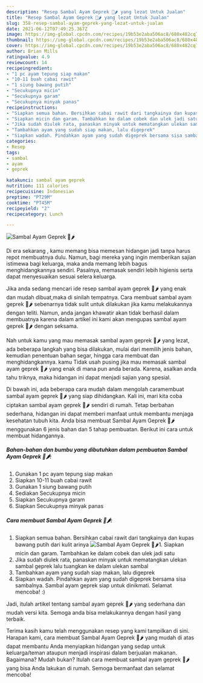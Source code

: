 ```yaml
---
description: "Resep Sambal Ayam Geprek 🐔🌶️ yang lezat Untuk Jualan"
title: "Resep Sambal Ayam Geprek 🐔🌶️ yang lezat Untuk Jualan"
slug: 358-resep-sambal-ayam-geprek-yang-lezat-untuk-jualan
date: 2021-06-12T07:49:25.367Z
image: https://img-global.cpcdn.com/recipes/19b53e2aba506ac8/680x482cq70/sambal-ayam-geprek-🐔🌶️-foto-resep-utama.jpg
thumbnail: https://img-global.cpcdn.com/recipes/19b53e2aba506ac8/680x482cq70/sambal-ayam-geprek-🐔🌶️-foto-resep-utama.jpg
cover: https://img-global.cpcdn.com/recipes/19b53e2aba506ac8/680x482cq70/sambal-ayam-geprek-🐔🌶️-foto-resep-utama.jpg
author: Brian Mills
ratingvalue: 4.9
reviewcount: 14
recipeingredient:
- "1 pc ayam tepung siap makan"
- "10-11 buah cabai rawit"
- "1 siung bawang putih"
- "Secukupnya micin"
- "Secukupnya garam"
- "Secukupnya minyak panas"
recipeinstructions:
- "Siapkan semua bahan. Bersihkan cabai rawit dari tangkainya dan kupas bawang putih dari kulit arinya"
- "Siapkan micin dan garam. Tambahkan ke dalam cobek dan ulek jadi satu"
- "Jika sudah diulek rata, panaskan minyak untuk mematangkan ulekan sambal geprek lalu tuangkan ke dalam ulekan sambal"
- "Tambahkan ayam yang sudah siap makan, lalu digeprek"
- "Siapkan wadah. Pindahkan ayam yang sudah digeprek bersama sisa sambalnya. Sambal ayam geprek siap untuk dinikmati. Selamat mencoba! :)"
categories:
- Resep
tags:
- sambal
- ayam
- geprek

katakunci: sambal ayam geprek 
nutrition: 111 calories
recipecuisine: Indonesian
preptime: "PT29M"
cooktime: "PT45M"
recipeyield: "2"
recipecategory: Lunch

---
```



![Sambal Ayam Geprek 🐔🌶️](https://img-global.cpcdn.com/recipes/19b53e2aba506ac8/680x482cq70/sambal-ayam-geprek-🐔🌶️-foto-resep-utama.jpg)

Di era  sekarang , kamu memang bisa memesan hidangan jadi tanpa harus repot membuatnya dulu. Namun, bagi mereka yang ingin memberikan sajian istimewa bagi keluarga, maka anda memang lebih bagus menghidangkannya sendiri. Pasalnya, memasak sendiri lebih higienis serta dapat menyesuaikan sesuai selera keluarga.

Jika anda sedang mencari ide resep sambal ayam geprek 🐔🌶️ yang enak dan mudah dibuat,maka di sinilah tempatnya. Cara membuat sambal ayam geprek 🐔🌶️  sebenarnya tidak sulit untuk dilakukan jika kamu melakukannya dengan teliti. Namun, anda jangan khawatir akan tidak berhasil dalam membuatnya 
karena dalam artikel ini kami akan mengupas sambal ayam geprek 🐔🌶️ dengan seksama.  



Nah untuk kamu yang mau memasak sambal ayam geprek 🐔🌶️ yang lezat, ada beberapa langkah yang bisa dilakukan, mulai dari memilih jenis bahan, kemudian penentuan bahan segar, hingga cara membuat dan menghidangkannya. kamu Tidak usah pusing jika mau memasak sambal ayam geprek 🐔🌶️ yang enak di mana pun anda berada. Karena, asalkan anda  tahu triknya, maka hidangan ini dapat menjadi sajian yang spesial.

Di bawah ini, ada beberapa cara mudah dalam mengolah caramembuat sambal ayam geprek 🐔🌶️ yang siap dihidangkan. Kali ini, mari kita coba ciptakan sambal ayam geprek 🐔🌶️ sendiri di rumah. Tetap berbahan sederhana, hidangan ini dapat memberi manfaat untuk membantu menjaga kesehatan tubuh kita. Anda bisa membuat Sambal Ayam Geprek 🐔🌶️ menggunakan 6 jenis bahan dan 5 tahap pembuatan. Berikut ini cara untuk membuat hidangannya.

<!--inarticleads1-->

##### Bahan-bahan dan bumbu yang dibutuhkan dalam pembuatan Sambal Ayam Geprek 🐔🌶️:

1. Gunakan 1 pc ayam tepung siap makan
1. Siapkan 10-11 buah cabai rawit
1. Gunakan 1 siung bawang putih
1. Sediakan Secukupnya micin
1. Siapkan Secukupnya garam
1. Siapkan Secukupnya minyak panas




<!--inarticleads2-->

##### Cara membuat Sambal Ayam Geprek 🐔🌶️:

1. Siapkan semua bahan. Bersihkan cabai rawit dari tangkainya dan kupas bawang putih dari kulit arinya
<img src="https://img-global.cpcdn.com/steps/0d1e7d4fc5b6d21d/160x128cq70/sambal-ayam-geprek-🐔🌶️-langkah-memasak-1-foto.jpg" alt="Sambal Ayam Geprek 🐔🌶️">1. Siapkan micin dan garam. Tambahkan ke dalam cobek dan ulek jadi satu
1. Jika sudah diulek rata, panaskan minyak untuk mematangkan ulekan sambal geprek lalu tuangkan ke dalam ulekan sambal
1. Tambahkan ayam yang sudah siap makan, lalu digeprek
1. Siapkan wadah. Pindahkan ayam yang sudah digeprek bersama sisa sambalnya. Sambal ayam geprek siap untuk dinikmati. Selamat mencoba! :)




Jadi, itulah artikel tentang  sambal ayam geprek 🐔🌶️  yang sederhana dan mudah versi kita. Semoga anda bisa melakukannya dengan hasil yang terbaik. 

Terima kasih kamu telah menggunakan resep yang kami tampilkan di sini. Harapan kami, cara membuat  Sambal Ayam Geprek 🐔🌶️ yang mudah di atas dapat membantu Anda menyiapkan hidangan yang sedap untuk keluarga/teman ataupun menjadi inspirasi dalam berjualan makanan. Bagaimana? Mudah bukan? Itulah cara membuat sambal ayam geprek 🐔🌶️ yang bisa Anda lakukan di rumah. Semoga bermanfaat dan selamat mencoba!

